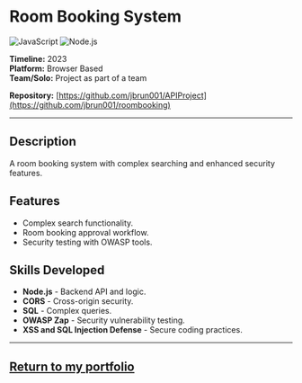 # Room Booking System 
![JavaScript](https://img.shields.io/badge/JavaScript-%23F7DF1E.svg?style=for-the-badge&logo=javascript&logoColor=white) ![Node.js](https://img.shields.io/badge/Node.js-%23339933.svg?style=for-the-badge&logo=node.js&logoColor=white)

**Timeline:** 2023  
**Platform:** Browser Based  
**Team/Solo:** Project as part of a team

**Repository:** [https://github.com/jbrun001/APIProject](https://github.com/jbrun001/roombooking)

---

## Description
A room booking system with complex searching and enhanced security features.

## Features
- Complex search functionality.
- Room booking approval workflow.  
- Security testing with OWASP tools.  

## Skills Developed
- **Node.js** - Backend API and logic.  
- **CORS** - Cross-origin security.  
- **SQL** - Complex queries.  
- **OWASP Zap** - Security vulnerability testing.  
- **XSS and SQL Injection Defense** - Secure coding practices.  

---
[Return to my portfolio](https://jbrun001.github.io/allprojects.html)
---
